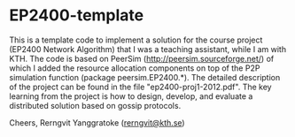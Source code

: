 EP2400-template
===============

This is a template code to implement a solution for the course project (EP2400 Network Algorithm) that I was a teaching assistant, while I am with KTH. The code is based on PeerSim (http://peersim.sourceforge.net/) of which I added the resource allocation components on top of the P2P simulation function (package peersim.EP2400.*). The detailed description of the project can be found in the file "ep2400-proj1-2012.pdf". The key learning from the project is how to design, develop, and evaluate a distributed solution based on gossip protocols.

Cheers,
Rerngvit Yanggratoke
(rerngvit@kth.se)